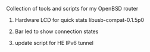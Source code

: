 Collection of tools and scripts for my OpenBSD router

1) Hardware LCD for quick stats
libusb-compat-0.1.5p0

2) Bar led to show connection states
3) update script for HE IPv6 tunnel
